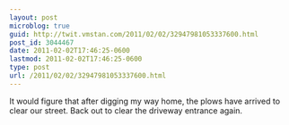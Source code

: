 ```yaml
---
layout: post
microblog: true
guid: http://twit.vmstan.com/2011/02/02/32947981053337600.html
post_id: 3044467
date: 2011-02-02T17:46:25-0600
lastmod: 2011-02-02T17:46:25-0600
type: post
url: /2011/02/02/32947981053337600.html
---
```

It would figure that after digging my way home, the plows have arrived to clear our street. Back out to clear the driveway entrance again.
